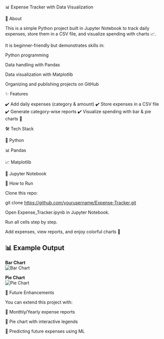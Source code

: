📊 Expense Tracker with Data Visualization




📝 About

This is a simple Python project built in Jupyter Notebook to track daily expenses,
store them in a CSV file, and visualize spending with charts 📈.

It is beginner-friendly but demonstrates skills in:

Python programming

Data handling with Pandas

Data visualization with Matplotlib

Organizing and publishing projects on GitHub

✨ Features

✔️ Add daily expenses (category & amount)
✔️ Store expenses in a CSV file
✔️ Generate category-wise reports
✔️ Visualize spending with bar & pie charts 🎨

🛠️ Tech Stack

🐍 Python

📊 Pandas

📈 Matplotlib

📓 Jupyter Notebook

🚀 How to Run

Clone this repo:

git clone https://github.com/yourusername/Expense-Tracker.git


Open Expense_Tracker.ipynb in Jupyter Notebook.

Run all cells step by step.

Add expenses, view reports, and enjoy colorful charts 🎉

## 📊 Example Output  

**Bar Chart**  
![Bar Chart](screenshots/expense_chart.png)  

**Pie Chart**  
![Pie Chart](screenshots/expense_pie.png)  



🤝 Future Enhancements

You can extend this project with:

📅 Monthly/Yearly expense reports

🥧 Pie chart with interactive legends

🔮 Predicting future expenses using ML